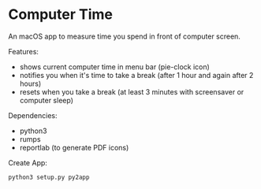 Computer Time
=============

An macOS app to measure time you spend in front of computer screen.

Features:

- shows current computer time in menu bar (pie-clock icon)
- notifies you when it's time to take a break (after 1 hour and again after 2 hours)
- resets when you take a break (at least 3 minutes with screensaver or computer sleep)

Dependencies:

- python3
- rumps
- reportlab (to generate PDF icons)

Create App:

    python3 setup.py py2app
